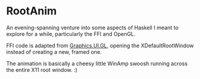 # RootAnim

An evening-spanning venture into some aspects of Haskell I meant to explore for a while, 
particularly the FFI and OpenGL.

FFI code is adapted from
[Graphics.UI.GL](http://hackage.haskell.org/package/GLHUI-1.1.0/docs/Graphics-UI-GLWindow.html),
opening the XDefaultRootWindow instead of creating a new, framed one.

The animation is basically a cheesy little WinAmp swoosh running across the
entire X11 root window. :)

